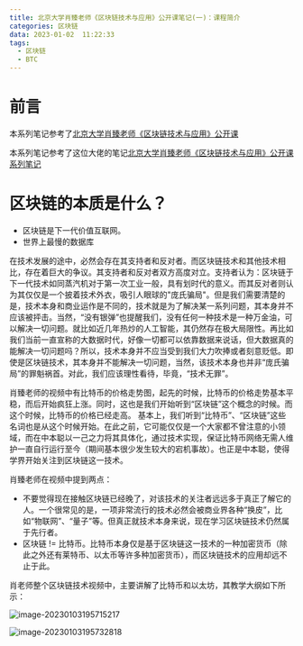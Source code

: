 ```yaml
---
title: 北京大学肖臻老师《区块链技术与应用》公开课笔记(一)：课程简介
categories: 区块链
data: 2023-01-02  11:22:33
tags: 
  - 区块链
  - BTC
---
```


# 前言

本系列笔记参考了[北京大学肖臻老师《区块链技术与应用》公开课](https://www.bilibili.com/video/av37065233/?p=1)

本系列笔记参考了这位大佬的笔记[北京大学肖臻老师《区块链技术与应用》公开课系列笔记](https://blog.nowcoder.net/n/30cbdb37108b4d93b3a5a93b8226ae31)

# 区块链的本质是什么？

- 区块链是下一代价值互联网。
- 世界上最慢的数据库

在技术发展的途中，必然会存在其支持者和反对者。而区块链技术和其他技术相比，存在着巨大的争议。其支持者和反对者双方高度对立。支持者认为：区块链于下一代技术如同蒸汽机对于第一次工业一般，具有划时代的意义。而其反对者则认为其仅仅是一个披着技术外衣，吸引人眼球的"庞氏骗局"。但是我们需要清楚的是，技术本身和商业运作是不同的，技术就是为了解决某一系列问题，其本身并不应该被抨击。当然，“没有银弹”也提醒我们，没有任何一种技术是一种万金油，可以解决一切问题。就比如近几年热炒的人工智能，其仍然存在极大局限性。再比如我们当前一直宣称的大数据时代，好像一切都可以依靠数据来说话，但大数据真的能解决一切问题吗？所以，技术本身并不应当受到我们大力吹捧或者刻意贬低。即使是区块链技术，其本身并不能解决一切问题，当然，该技术本身也并非“庞氏骗局”的罪魁祸首。对此，我们应该理性看待，毕竟，“技术无罪”。

肖臻老师的视频中有比特币的价格走势图，起先的时候，比特币的价格走势基本平稳，而后开始疯狂上涨。同时，这也是我们开始听到“区块链”这个概念的时候。而这个时候，比特币的价格已经走高。 基本上，我们听到“比特币”、“区块链”这些名词也是从这个时候开始。在此之前，它可能仅仅是一个大家都不曾注意的小领域，而在中本聪以一己之力将其具体化，通过技术实现，保证比特币网络无需人维护一直自行运行至今（期间基本很少发生较大的宕机事故）。也正是中本聪，使得学界开始关注到区块链这一技术。 

肖臻老师在视频中提到两点：

- 不要觉得现在接触区块链已经晚了，对该技术的关注者远远多于真正了解它的人。一个很常见的是，一项非常流行的技术必然会被商业界各种“换皮”，比如“物联网”、“量子”等。但真正就技术本身来说，现在学习区块链技术仍然属于先行者。
- 区块链 !=  比特币。比特币本身仅是基于区块链这一技术的一种加密货币（除此之外还有莱特币、以太币等许多种加密货币），而区块链技术的应用却远不止于此。

肖老师整个区块链技术视频中，主要讲解了比特币和以太坊，其教学大纲如下所示：

![image-20230103195715217](https://hanser373.oss-cn-beijing.aliyuncs.com/img/202301031957345.png)

![image-20230103195732818](https://hanser373.oss-cn-beijing.aliyuncs.com/img/202301031957879.png)
